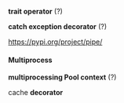 
**trait operator** (?)

**catch exception decorator** (?)

https://pypi.org/project/pipe/

#### Multiprocess
**multiprocessing Pool context** (?)

cache **decorator**
